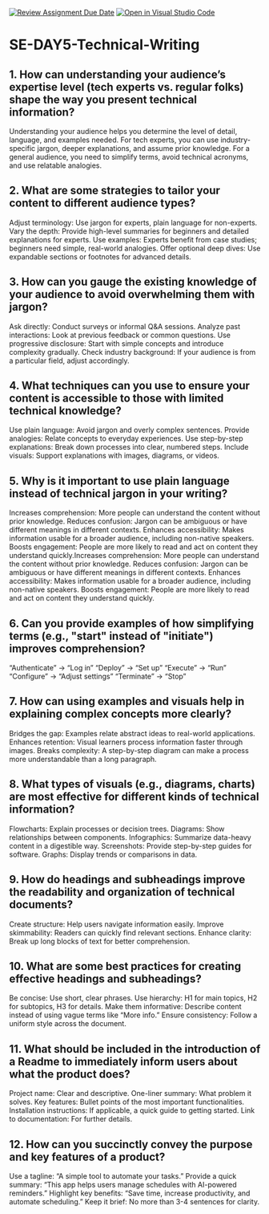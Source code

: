 [![Review Assignment Due Date](https://classroom.github.com/assets/deadline-readme-button-22041afd0340ce965d47ae6ef1cefeee28c7c493a6346c4f15d667ab976d596c.svg)](https://classroom.github.com/a/zsAR-pyY)
[![Open in Visual Studio Code](https://classroom.github.com/assets/open-in-vscode-2e0aaae1b6195c2367325f4f02e2d04e9abb55f0b24a779b69b11b9e10269abc.svg)](https://classroom.github.com/online_ide?assignment_repo_id=18441229&assignment_repo_type=AssignmentRepo)
# SE-DAY5-Technical-Writing
## 1. How can understanding your audience’s expertise level (tech experts vs. regular folks) shape the way you present technical information?
Understanding your audience helps you determine the level of detail, language, and examples needed. For tech experts, you can use industry-specific jargon, deeper explanations, and assume prior knowledge. For a general audience, you need to simplify terms, avoid technical acronyms, and use relatable analogies.
## 2. What are some strategies to tailor your content to different audience types?
Adjust terminology: Use jargon for experts, plain language for non-experts.
Vary the depth: Provide high-level summaries for beginners and detailed explanations for experts.
Use examples: Experts benefit from case studies; beginners need simple, real-world analogies.
Offer optional deep dives: Use expandable sections or footnotes for advanced details.
## 3. How can you gauge the existing knowledge of your audience to avoid overwhelming them with jargon?
Ask directly: Conduct surveys or informal Q&A sessions.
Analyze past interactions: Look at previous feedback or common questions.
Use progressive disclosure: Start with simple concepts and introduce complexity gradually.
Check industry background: If your audience is from a particular field, adjust accordingly.
## 4. What techniques can you use to ensure your content is accessible to those with limited technical knowledge?
Use plain language: Avoid jargon and overly complex sentences.
Provide analogies: Relate concepts to everyday experiences.
Use step-by-step explanations: Break down processes into clear, numbered steps.
Include visuals: Support explanations with images, diagrams, or videos.
## 5. Why is it important to use plain language instead of technical jargon in your writing?
Increases comprehension: More people can understand the content without prior knowledge.
Reduces confusion: Jargon can be ambiguous or have different meanings in different contexts.
Enhances accessibility: Makes information usable for a broader audience, including non-native speakers.
Boosts engagement: People are more likely to read and act on content they understand quickly.Increases comprehension: More people can understand the content without prior knowledge.
Reduces confusion: Jargon can be ambiguous or have different meanings in different contexts.
Enhances accessibility: Makes information usable for a broader audience, including non-native speakers.
Boosts engagement: People are more likely to read and act on content they understand quickly.
## 6. Can you provide examples of how simplifying terms (e.g., "start" instead of "initiate") improves comprehension?
“Authenticate” → “Log in”
“Deploy” → “Set up”
“Execute” → “Run”
“Configure” → “Adjust settings”
“Terminate” → “Stop”
## 7. How can using examples and visuals help in explaining complex concepts more clearly?
Bridges the gap: Examples relate abstract ideas to real-world applications.
Enhances retention: Visual learners process information faster through images.
Breaks complexity: A step-by-step diagram can make a process more understandable than a long paragraph.
## 8. What types of visuals (e.g., diagrams, charts) are most effective for different kinds of technical information?
Flowcharts: Explain processes or decision trees.
Diagrams: Show relationships between components.
Infographics: Summarize data-heavy content in a digestible way.
Screenshots: Provide step-by-step guides for software.
Graphs: Display trends or comparisons in data.
## 9. How do headings and subheadings improve the readability and organization of technical documents?
Create structure: Help users navigate information easily.
Improve skimmability: Readers can quickly find relevant sections.
Enhance clarity: Break up long blocks of text for better comprehension.
## 10. What are some best practices for creating effective headings and subheadings?
Be concise: Use short, clear phrases.
Use hierarchy: H1 for main topics, H2 for subtopics, H3 for details.
Make them informative: Describe content instead of using vague terms like “More info.”
Ensure consistency: Follow a uniform style across the document.
## 11. What should be included in the introduction of a Readme to immediately inform users about what the product does?
Project name: Clear and descriptive.
One-liner summary: What problem it solves.
Key features: Bullet points of the most important functionalities.
Installation instructions: If applicable, a quick guide to getting started.
Link to documentation: For further details.
## 12. How can you succinctly convey the purpose and key features of a product?
Use a tagline: “A simple tool to automate your tasks.”
Provide a quick summary: “This app helps users manage schedules with AI-powered reminders.”
Highlight key benefits: “Save time, increase productivity, and automate scheduling.”
Keep it brief: No more than 3-4 sentences for clarity.
